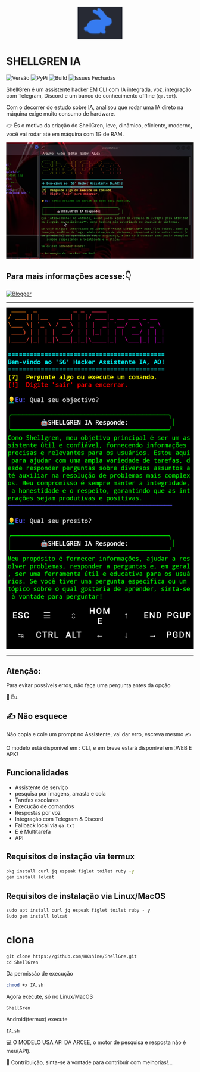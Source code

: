 <p align="center">
  <img src="ShellGren.png" width="120" alt="ShellGren Logo"/>
</p>

#   SHELLGREN IA

![Versão](https://img.shields.io/badge/release-v3.3-blue)
![PyPi](https://img.shields.io/badge/pypi-%40ShellGren-red)
![Build](https://img.shields.io/badge/build-passing-brightgreen)
![Issues Fechadas](https://img.shields.io/badge/closed%20issues-0-success)

ShellGren é um assistente hacker EM CLI com IA integrada, voz, integração com Telegram, Discord e um banco de conhecimento offline (`qa.txt`).

Com o decorrer do estudo sobre IA, analisou que rodar uma IA direto na máquina exige muito consumo de hardware.

👉 És o motivo da criação do ShellGren, leve, dinâmico, eficiente, moderno, você vai rodar até em máquina com 1G de RAM.

![Banner](shellgren.png)

## Para mais informações acesse:👇

[![Blogger](https://img.shields.io/badge/Blogger-FF5722?style=for-the-badge&logo=blogger&logoColor=white)](https://shellgren.blogspot.com)


--- 

![Banner](IMG_20250418_185202.png )

---

## Atenção:
Para evitar possíveis erros, não faça uma pergunta antes da opção

👤 Eu. 

## ✍️ Não esquece

Não copia e cole um prompt no Assistente, vai dar erro, escreva mesmo ✍️ 


O modelo está disponível em : CLI, e em breve estará disponível em :WEB E APK! 

## Funcionalidades
- Assistente de serviço
- pesquisa por imagens, arrasta e cola 
- Tarefas escolares 
- Execução de comandos
- Respostas por voz
- Integração com Telegram & Discord
- Fallback local via `qa.txt`
- E é Multitarefa 
- API 

## Requisitos de instação via termux
```bash
pkg install curl jq espeak figlet toilet ruby -y
gem install lolcat
```
## Requisitos de instalação via Linux/MacOS
```
sudo apt install curl jq espeak figlet toilet ruby - y
Sudo gem install lolcat
```
# clona 
```
git clone https://github.com/HKshine/ShellGre.git
cd ShellGren
```
Da permissão de execução
```bash
chmod +x IA.sh
```
Agora execute, só no Linux/MacOS
```
ShellGren
```
Android(termux) execute 
```
IA.sh
```

💻 O MODELO USA API DA ARCEE, o motor de pesquisa e resposta não é meu(API). 

🤝 Contribuição, sinta-se à vontade para contribuir com melhorias!...

